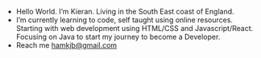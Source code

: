 - Hello World. I’m Kieran. Living in the South East coast of England.
- I’m currently learning to code, self taught using online resources. Starting with web development using HTML/CSS and Javascript/React. Focusing on Java to start my journey to become a Developer.
- Reach me hamkjb@gmail.com
<!---
Madkjb/Madkjb is a ✨ special ✨ repository because its `README.md` (this file) appears on your GitHub profile.
You can click the Preview link to take a look at your changes.
--->
